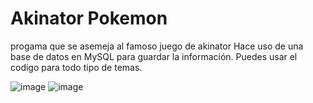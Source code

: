 # Akinator Pokemon
progama que se asemeja al famoso juego de akinator
Hace uso de una base de datos en MySQL para guardar la información. Puedes usar el codigo para todo tipo de temas.

![image](https://github.com/felix2680/Akinator/assets/74196394/6161ff98-6fcf-432d-9020-8f9edf9c4fef)
![image](https://github.com/felix2680/Akinator/assets/74196394/15c32055-db37-4444-bbfd-79845cf1c2a6)

